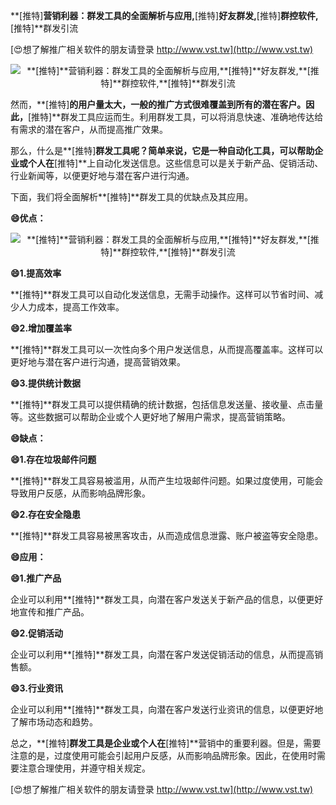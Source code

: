 **[推特]**营销利器：群发工具的全面解析与应用,**[推特]**好友群发,**[推特]**群控软件,**[推特]**群发引流

[😍想了解推广相关软件的朋友请登录 http://www.vst.tw](http://www.vst.tw)

 <center><img src="https://vst.tw/MP4/tuiguang/png/7.png" alt="**[推特]**营销利器：群发工具的全面解析与应用,**[推特]**好友群发,**[推特]**群控软件,**[推特]**群发引流"></center>

然而，**[推特]**的用户量太大，一般的推广方式很难覆盖到所有的潜在客户。因此，**[推特]**群发工具应运而生。利用群发工具，可以将消息快速、准确地传达给有需求的潜在客户，从而提高推广效果。

那么，什么是**[推特]**群发工具呢？简单来说，它是一种自动化工具，可以帮助企业或个人在**[推特]**上自动化发送信息。这些信息可以是关于新产品、促销活动、行业新闻等，以便更好地与潜在客户进行沟通。

下面，我们将全面解析**[推特]**群发工具的优缺点及其应用。

**😄优点：**

 <center><img src="https://vst.tw/MP4/tuiguang/png/5.png" alt="**[推特]**营销利器：群发工具的全面解析与应用,**[推特]**好友群发,**[推特]**群控软件,**[推特]**群发引流"></center>

**😄1.提高效率**

**[推特]**群发工具可以自动化发送信息，无需手动操作。这样可以节省时间、减少人力成本，提高工作效率。

**😄2.增加覆盖率**

**[推特]**群发工具可以一次性向多个用户发送信息，从而提高覆盖率。这样可以更好地与潜在客户进行沟通，提高营销效果。

**😄3.提供统计数据**

**[推特]**群发工具可以提供精确的统计数据，包括信息发送量、接收量、点击量等。这些数据可以帮助企业或个人更好地了解用户需求，提高营销策略。

**😄缺点：**

**😄1.存在垃圾邮件问题**

**[推特]**群发工具容易被滥用，从而产生垃圾邮件问题。如果过度使用，可能会导致用户反感，从而影响品牌形象。

**😄2.存在安全隐患**

**[推特]**群发工具容易被黑客攻击，从而造成信息泄露、账户被盗等安全隐患。

**😄应用：**

**😄1.推广产品**

企业可以利用**[推特]**群发工具，向潜在客户发送关于新产品的信息，以便更好地宣传和推广产品。

**😄2.促销活动**

企业可以利用**[推特]**群发工具，向潜在客户发送促销活动的信息，从而提高销售额。

**😄3.行业资讯**

企业可以利用**[推特]**群发工具，向潜在客户发送行业资讯的信息，以便更好地了解市场动态和趋势。

总之，**[推特]**群发工具是企业或个人在**[推特]**营销中的重要利器。但是，需要注意的是，过度使用可能会引起用户反感，从而影响品牌形象。因此，在使用时需要注意合理使用，并遵守相关规定。

[😍想了解推广相关软件的朋友请登录 http://www.vst.tw](http://www.vst.tw)



